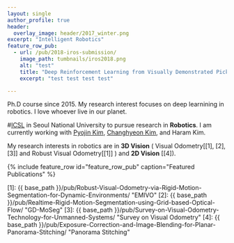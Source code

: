 ```yaml
---
layout: single
author_profile: true
header:
  overlay_image: header/2017_winter.png
excerpt: "Intelligent Robotics"
feature_row_pub:
  - url: /pub/2018-iros-submission/
    image_path: tumbnails/iros2018.png
    alt: "test"
    title: "Deep Reinforcement Learning from Visually Demonstrated Pick-and-Place of Unclassified Objects"
    excerpt: "test test test test"

---
```


Ph.D course since 2015.
My research interest focuses on deep learnining in robotics. I love whoever live in our planet.



#<a href="http://icsl.snu.ac.kr/" target="_blank">ICSL</a> in Seoul National University to pursue research in **Robotics**. I am currently working with <a href="http://pyojinkim.me/" target="_blank">Pyojin Kim</a>, <a href="http://blog.naver.com/rlackd93/" target="_blank">Changhyeon Kim</a>, and Haram Kim.

[comment]: <> (I am very grateful for the many friends, advisors and my family which support me on this journey.)
[comment]: <> (### developing artificial 3D perception)

My research interests in robotics are in **3D Vision** ( Visual Odometry[[1], [2], [3]] and Robust Visual Odometry[[1]] ) and **2D Vision** [[4]).

{% include feature_row id="feature_row_pub" caption="Featured Publications" %}


[1]: {{ base_path }}/pub/Robust-Visual-Odometry-via-Rigid-Motion-Segmentation-for-Dynamic-Environments/ "EMIVO"
[2]: {{ base_path }}/pub/Realtime-Rigid-Motion-Segmentation-using-Grid-based-Optical-Flow/ "GD-MoSeg"
[3]: {{ base_path }}/pub/Survey-on-Visual-Odometry-Technology-for-Unmanned-Systems/ "Survey on Visual Odometry"
[4]: {{ base_path }}/pub/Exposure-Correction-and-Image-Blending-for-Planar-Panorama-Stitching/ "Panorama Stitching"

